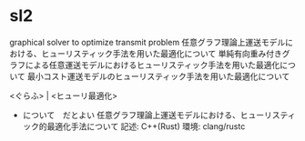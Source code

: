 # sl2
graphical solver to optimize transmit problem
任意グラフ理論上運送モデルにおける、ヒューリスティック手法を用いた最適化について
単純有向重み付きグラフによる任意運送モデルにおけるヒューリスティック手法を用いた最適化について
最小コスト運送モデルのヒューリスティック手法を用いた最適化について

<ぐらふ> | <ヒューリ最適化>
* について　だとよい
任意グラフ理論上運送モデルにおける、ヒューリスティック的最適化手法について
記述: C++(Rust)
環境: clang/rustc
